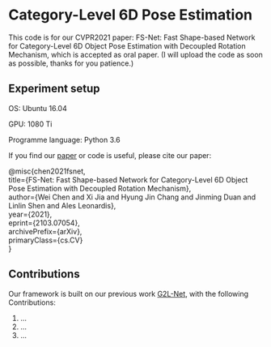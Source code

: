 # Category-Level 6D Pose Estimation

This code is for our CVPR2021 paper: FS-Net: Fast Shape-based Network for Category-Level 6D Object Pose Estimation with Decoupled Rotation Mechanism, which is accepted as oral paper. (I will upload the code as soon as possible, thanks for you patience.)

## Experiment setup

OS: Ubuntu 16.04

GPU: 1080 Ti

Programme language: Python 3.6
 
If you find our [paper](http://arxiv.org/abs/2103.07054) or code is useful, please cite our paper:

@misc{chen2021fsnet,  
      title={FS-Net: Fast Shape-based Network for Category-Level 6D Object Pose Estimation with Decoupled Rotation Mechanism},  
      author={Wei Chen and Xi Jia and Hyung Jin Chang and Jinming Duan and Linlin Shen and Ales Leonardis},        
      year={2021},   
      eprint={2103.07054},  
      archivePrefix={arXiv},  
      primaryClass={cs.CV}       
}


## Contributions
Our framework is built on our previous work [G2L-Net](https://github.com/DC1991/G2L_Net), with the following Contributions:
1. ...
2. ...
3. ...
